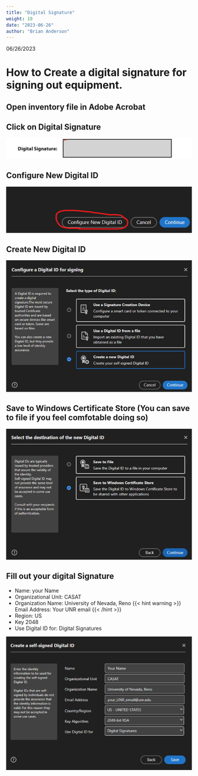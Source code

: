 ```yaml
---
title: "Digital Signature"
weight: 10
date: "2023-06-26"
author: "Brian Anderson"
---
```

06/26/2023

# How to Create a digital signature for signing out equipment.
## Open inventory file in Adobe Acrobat
## Click on Digital Signature
![Step 1](https://raw.githubusercontent.com/casat/casat.github.io/source/static/step_0.png)
## Configure New Digital ID
![Step 2](https://raw.githubusercontent.com/casat/casat.github.io/source/static/step_1.png)
## Create New Digital ID
![Step 3](https://raw.githubusercontent.com/casat/casat.github.io/source/static/step_2.png)
## Save to Windows Certificate Store (You can save to file if you feel comfotable doing so)
![Step 4](https://raw.githubusercontent.com/casat/casat.github.io/source/static/step_3.png)
## Fill out your digital Signature

- Name: your Name
- Organizational Unit: CASAT
- Organization Name: University of Nevada, Reno
{{< hint warning >}} Email Address: Your UNR email {{< /hint >}}
- Region: US
- Key 2048
- Use Digital ID for: Digital Signatures

![Step 5](https://raw.githubusercontent.com/casat/casat.github.io/source/static/step_4.png)
